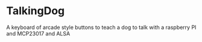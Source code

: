 # TalkingDog
A keyboard of arcade style buttons to teach a dog to talk with a raspberry PI and MCP23017 and ALSA
